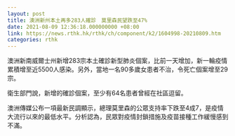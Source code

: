 ```yaml
---
layout: post
title: 澳洲新州本土再多283人確診　莫里森民望跌至47%
date: 2021-08-09 12:36:18.000000000 +08:00
link: https://news.rthk.hk/rthk/ch/component/k2/1604998-20210809.htm
categories: rthk
---
```


澳洲新南威爾士州新增283宗本土確診新型肺炎個案，比前一天增加，新一輪疫情累積增至近5500人感染。另外，當地一名90多歲女患者不治，令死亡個案增至29宗。

衛生部門說，新增的確診個案，至少有64名患者曾經在社區逗留。

澳洲傳媒公布一項最新民調顯示，總理莫里森的公眾支持率下跌至4成7，是疫情大流行以來的最低水平。分析認為，民眾對疫情封鎖措施及疫苗接種工作緩慢感到不滿。
